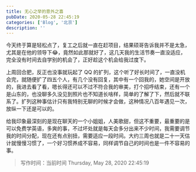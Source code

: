 ```yaml
---
title: 无心之举的意外之喜
pubDate: 2020-05-28 22:45:19
categories: ['Blog', '北京']
description: ''
---
```


今天终于算是轻松点了，复工之后就一直在赶项目，结果硕哥告诉我并不是太急，尤其是在他的领导下😂，竟然如此那就好了，这几天我的生活节奏一直没适应，完全没有时间去自学别的机会了，正好趁这个机会给我过度下。

上周回合肥，反正也没事就玩起了 QQ 的扩列，这个听了好长时间了，一直没机会完，就随便扩了四五个人，有几个没有回复，其中有一个回我的，她空间是开放的，我进去看了看，嗯长得还可以不过不符合我的审美，打个招呼结束，还有一个是山东的，也没聊多久没见到照片也不知道长啥样，简单的了解了下，然后就不联系了。扩列这种事估计只有我特别无聊的时候才会做，这种情况八百年遇见一次，放纵一下还是可以的。

给我印象最深刻的是现在聊天的一个小姐姐，人美歌甜，但这不重要，最重要的是可以免费学英语，多爽的事，不过坏处就是每天会多分出来不少时间，我需要调节我的时间分配，现在还有点别扭，需要适应一段时间。大约三周也就是二十一天估计就慢慢习惯了，一个好习惯养成不容易，同样调节自己的时间也是一件不容易的事。

> 写作时间：当前时间 Thursday, May 28, 2020 22:45:19
